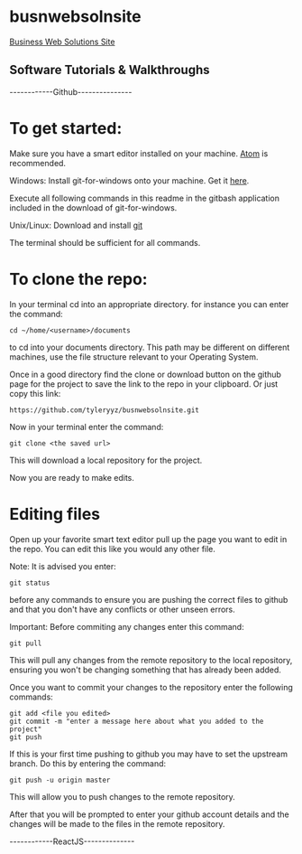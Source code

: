 # busnwebsolnsite
<a href="https://www.cefns.nau.edu/capstone/projects/CS/2018/BusinessSolns/index.html">Business Web Solutions Site</a>

Software Tutorials & Walkthroughs
---------------------------------
------------Github---------------
# To get started:
Make sure you have a smart editor installed on your machine. <a href="https://atom.io">Atom</a> is recommended.

Windows: Install git-for-windows onto your machine. Get it <a href="https://git-for-windows.github.io/">here</a>.

Execute all following commands in this readme in the gitbash application included in the download of git-for-windows.

Unix/Linux: Download and install <a href="https://git-scm.com/downloads">git</a>

The terminal should be sufficient for all commands.

# To clone the repo:
In your terminal cd into an appropriate directory. for instance you can enter the command:

    cd ~/home/<username>/documents
        
to cd into your documents directory. This path may be different on different machines, 
use the file structure relevant to your Operating System.

Once in a good directory find the clone or download button on the github page for the project to save the link to the repo
in your clipboard. Or just copy this link: 

    https://github.com/tyleryyz/busnwebsolnsite.git

Now in your terminal enter the command:

    git clone <the saved url>
    
This will download a local repository for the project.

Now you are ready to make edits.

# Editing files
Open up your favorite smart text editor pull up the page you want to edit in the repo. You can edit this like you would any other file.

Note: It is advised you enter:

    git status

before any commands to ensure you are pushing the correct files to github and that you don't have any conflicts or other unseen errors.

Important: Before commiting any changes enter this command:

    git pull

This will pull any changes from the remote repository to the local repository, ensuring you won't be changing something that has already been added.

Once you want to commit your changes to the repository enter the following commands:

    git add <file you edited>
    git commit -m "enter a message here about what you added to the project"
    git push

If this is your first time pushing to github you may have to set the upstream branch. Do this by entering the command:

    git push -u origin master

This will allow you to push changes to the remote repository.

After that you will be prompted to enter your github account details and the changes will be made to the files in the remote repository.



------------ReactJS--------------
